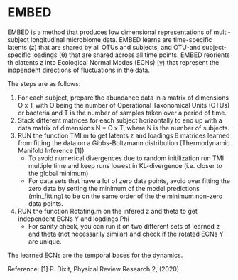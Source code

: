 # EMBED
EMBED is a method that produces low dimensional representations of multi-subject longitudinal microbiome data.
EMBED learns are time-specific latents (z) that are shared by all OTUs and subjects, and OTU-and subject-specific loadings (θ) that are shared across all time points. EMBED reorients th elatents z into Ecological Normal Modes (ECNs) (y) that represent the indpendent directions of fluctuations in the data. 

The steps are as follows:
1) For each subject, prepare the abundance data in a matrix of dimensions O x T with O being the number of Operational Taxonomical Units (OTUs) or bacteria and T is the number of samples taken over a period of time.
2) Stack different matrices for each subject horizontally to end up with a data matrix of dimensions N * O x T, where N is the number of subjects. 
4) RUN the function TMI.m to get latents z and loadings θ matrices learned from fitting the data on a Gibbs-Boltzmann distribution (Thermodynamic Manifold Inference [1])
    - To avoid numerical divergences due to random initilization run TMI multiple time and keep runs lowest in KL-divergence (i.e. closer to the global minimum)
    - For data sets that have a lot of zero data points, avoid over fitting the zero data by setting the minimum of the model predictions (min_fitting) to be on the same order of       the the minimum non-zero data points. 
5) RUN the function Rotating.m on the infered z and theta to get independent ECNs Y and loadings Phi 
    - For sanity check, you can run it  on two different sets of learned z and theta (not necessarily similar) and check if the rotated ECNs Y are unique.

The learned ECNs are the temporal bases for the dynamics.

Reference:
[1] P. Dixit, Physical Review Research 2, (2020).
